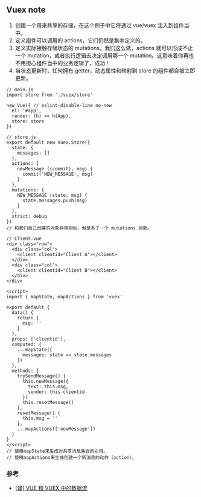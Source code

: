 ## Vuex note

1. 创建一个用来共享的存储，在这个例子中它将通过 vue/vuex 注入到组件当中。
2. 定义组件可以调用的 actions，它们仍然是集中定义的。
3. 定义实际接触存储状态的 mutations。我们这么做，actions 就可以形成不止一个 mutation，或者执行逻辑去决定调用哪一个 mutation。这意味着你再也不用担心组件当中的业务逻辑了，成功！
4. 当状态更新时，任何拥有 getter，动态属性和映射到 store 的组件都会被立即更新。

```
// main.js
import store from './vuex/store'

new Vue({ // eslint-disable-line no-new
  el: '#app',
  render: (h) => h(App),
  store: store
})

// store.js
export default new Vuex.Store({
  state: {
    messages: []
  },
  actions: {
    newMessage ({commit}, msg) {
      commit('NEW_MESSAGE', msg)
    }
  },
  mutations: {
    NEW_MESSAGE (state, msg) {
      state.messages.push(msg)
    }
  },
  strict: debug
})
// 和我们自己创建的对象非常相似，但是多了一个 mutations 对象。

// Client.vue
<div class="row">
  <div class="col">
    <client clientid="Client A"></client>
  </div>
  <div class="col">
    <client clientid="Client B"></client>
  </div>
</div>

<script>
import { mapState, mapActions } from 'vuex'

export default {
  data() {
    return {
      msg: ''
    }
  },
  props: ['clientid'],
  computed: {
    ...mapState({
      messages: state => state.messages
    })
  },
  methods: {
    trySendMessage() {
      this.newMessage({
        text: this.msg,
        sender: this.clientid
      })
      this.resetMessage()
    },
    resetMessage() {
      this.msg = ''
    },
    ...mapActions(['newMessage'])
  }
}
</script>
// 使用mapState来生成对共享消息集合的引用。
// 使用mapActions来生成创建一个新消息的动作（action）。
```

### 参考

* [[译] VUE 和 VUEX 中的数据流](https://juejin.im/entry/58007bcf0bd1d00058eefe69?utm_source=gold-miner&utm_medium=readme&utm_campaign=github)


